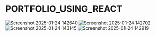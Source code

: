 # PORTFOLIO_USING_REACT

![Screenshot 2025-01-24 142640](https://github.com/user-attachments/assets/7a68c9b4-c398-4e78-a98e-358e290e55cd)
![Screenshot 2025-01-24 142702](https://github.com/user-attachments/assets/a1a159fa-91a3-4491-af47-eda2824e1e55)
![Screenshot 2025-01-24 143145](https://github.com/user-attachments/assets/4807ac10-39c2-4c48-bb3e-ef6bd5103233)
![Screenshot 2025-01-24 142919](https://github.com/user-attachments/assets/5a3d25c5-d034-4185-9bc8-c62613d37349)
